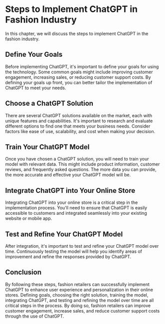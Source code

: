 Steps to Implement ChatGPT in Fashion Industry
===================================================================================================

In this chapter, we will discuss the steps to implement ChatGPT in the fashion industry.

Define Your Goals
-----------------

Before implementing ChatGPT, it's important to define your goals for using the technology. Some common goals might include improving customer engagement, increasing sales, or reducing customer support costs. By defining your goals up front, you can better tailor the implementation of ChatGPT to meet your needs.

Choose a ChatGPT Solution
-------------------------

There are several ChatGPT solutions available on the market, each with unique features and capabilities. It's important to research and evaluate different options to find one that meets your business needs. Consider factors like ease of use, scalability, and cost when making your decision.

Train Your ChatGPT Model
------------------------

Once you have chosen a ChatGPT solution, you will need to train your model with relevant data. This might include product information, customer reviews, and frequently asked questions. The more data you can provide, the more accurate and effective your ChatGPT model will be.

Integrate ChatGPT into Your Online Store
----------------------------------------

Integrating ChatGPT into your online store is a critical step in the implementation process. You'll need to ensure that ChatGPT is easily accessible to customers and integrated seamlessly into your existing website or mobile app.

Test and Refine Your ChatGPT Model
----------------------------------

After integration, it's important to test and refine your ChatGPT model over time. Continuously testing the model will help you identify areas of improvement and refine the responses provided by ChatGPT.

Conclusion
----------

By following these steps, fashion retailers can successfully implement ChatGPT to enhance user experience and personalization in their online stores. Defining goals, choosing the right solution, training the model, integrating ChatGPT, and testing and refining the model over time are all critical steps in the process. By doing so, fashion retailers can improve customer engagement, increase sales, and reduce customer support costs through the use of ChatGPT.
